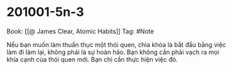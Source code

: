 # 201001-5n-3

Book: [[@ James Clear, Atomic Habits]]
Tag: #Note

Nếu bạn muốn làm thuần thục một thói quen, chìa khóa là bắt đầu bằng việc làm đi làm lại, không phải là sự hoàn hảo. Bạn không cần phải vạch ra mọi khía cạnh của thói quen mới. Bạn chỉ cần thực hiện việc đó.